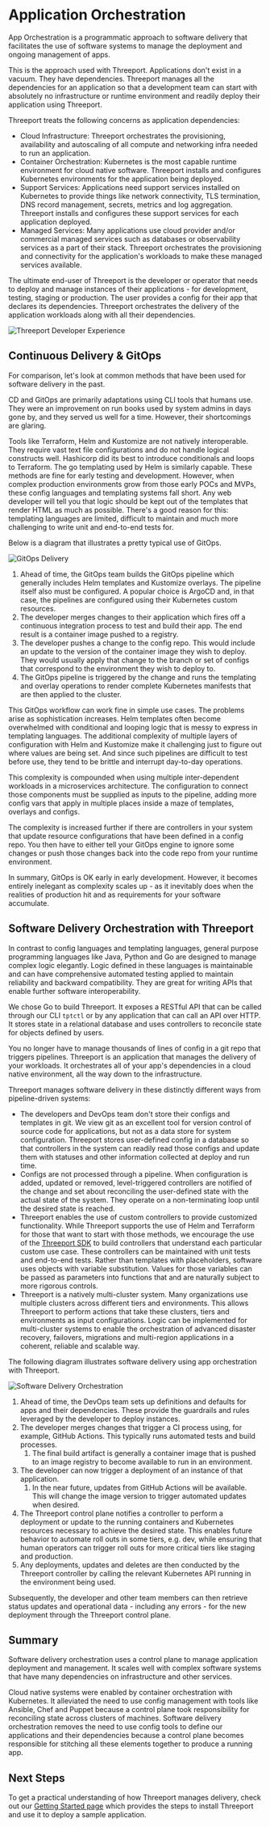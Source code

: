 # Application Orchestration

App Orchestration is a programmatic approach to software delivery
that facilitates the use of software systems to manage the deployment and
ongoing management of apps.

This is the approach used with Threeport.  Applications don't exist in a vacuum.
They have dependencies.  Threeport manages all the dependencies for an
application so that a development team can start with absolutely no
infrastructure or runtime environment and readily deploy their application using
Threeport.

Threeport treats the following concerns as application dependencies:

* Cloud Infrastructure: Threeport orchestrates the provisioning, availability
  and autoscaling of all compute and networking infra needed to run an
  application.
* Container Orchestration: Kubernetes is the most capable runtime environment
  for cloud native software.  Threeport installs and configures Kubernetes
  environments for the application being deployed.
* Support Services: Applications need support services installed on Kubernetes
  to provide things like network connectivity, TLS termination, DNS record
  management, secrets, metrics and log aggregation.  Threeport installs and
  configures these support services for each application deployed.
* Managed Services: Many applications use cloud provider and/or commercial
  managed services such as databases or observability services as a part of
  their stack.  Threeport orchestrates the provisioning and connectivity for
  the application's workloads to make these managed services available.

The ultimate end-user of Threeport is the developer or operator that needs to
deploy and manage instances of their applications - for development, testing,
staging or production. The user provides a config for their app that declares
its dependencies.  Threeport orchestrates the delivery of the application
workloads along with all their dependencies.

![Threeport Developer Experience](../img/ThreeportDevExperience.png)

## Continuous Delivery & GitOps

For comparison, let's look at common methods that have been used for software
delivery in the past.

CD and GitOps are primarily adaptations using CLI tools that humans use.  They
were an improvement on run books used by system admins in days gone by, and they
served us well for a time.  However, their shortcomings are glaring.

Tools like Terraform, Helm and Kustomize are not natively interoperable.  They
require vast text file configurations and do not handle logical constructs well.
Hashicorp did its best to introduce conditionals and loops to Terraform.  The go templating
used by Helm is similarly capable.  These methods are fine for early testing and
development.  However, when complex production environments grow from those early
POCs and MVPs, these config languages and templating systems fall short.  Any
web developer will tell you that logic should be kept out of the templates that
render HTML as much as possible.  There's a good reason for this: templating
languages are limited, difficult to maintain and much more challenging to write
unit and end-to-end tests for.

Below is a diagram that illustrates a pretty typical use of GitOps.

![GitOps Delivery](../img/GitOpsDelivery.png)

1. Ahead of time, the GitOps team builds the GitOps pipeline which generally
   includes Helm templates and Kustomize overlays.  The pipeline itself also must
   be configured.  A popular choice is ArgoCD and, in that case, the pipelines
   are configured using their Kubernetes custom resources.
1. The developer merges changes to their application which fires off a
   continuous integration process to test and build their app.  The end result
   is a container image pushed to a registry.
1. The developer pushes a change to the config repo.  This would include an
   update to the version of the container image they wish to deploy.  They would
   usually apply that change to the branch or set of configs that correspond to
   the environment they wish to deploy to.
1. The GitOps pipeline is triggered by the change and runs the templating and
   overlay operations to render complete Kubernetes manifests that are then
   applied to the cluster.

This GitOps workflow can work fine in simple use cases.  The problems arise
as sophistication increases.  Helm templates often become overwhelmed with
conditional and looping logic that is messy to express in templating languages.
The additional complexity of multiple layers of configuration with Helm and
Kustomize make it challenging just to figure out where values are being set.
And since such pipelines are difficult to test before use, they tend to be
brittle and interrupt day-to-day operations.

This complexity is compounded when using multiple inter-dependent workloads in a
microservices architecture.  The configuration to connect those components must
be supplied as inputs to the pipeline, adding more config vars that apply in
multiple places inside a maze of templates, overlays and configs.

The complexity is increased further if there are controllers in your system that update
resource configurations that have been defined in a config repo.  You then have
to either tell your GitOps engine to ignore some changes or push those changes
back into the code repo from your runtime environment.

In summary, GitOps is OK early in early development.  However, it becomes entirely
inelegant as complexity scales up - as it inevitably does when the realities of
production hit and as requirements for your software accumulate.

## Software Delivery Orchestration with Threeport

In contrast to config languages and templating languages, general purpose
programming languages like Java, Python and Go are designed to
manage complex logic elegantly.  Logic defined in these languages is
maintainable and can have comprehensive automated testing applied to maintain reliability
and backward compatibility.  They are great for writing APIs that enable further
software interoperability.

We chose Go to build Threeport.  It exposes a RESTful API that can be called
through our CLI `tptctl` or by any application that can call an API over HTTP.  It stores
state in a relational database and uses controllers to reconcile state for
objects defined by users.

You no longer have to manage thousands of lines of config in a git repo that
triggers pipelines.  Threeport is an application that manages the delivery of
your workloads.  It orchestrates all of your app's dependencies in a cloud
native environment, all the way down to the infrastructure.

Threeport manages software delivery in these distinctly different ways from
pipeline-driven systems:

* The developers and DevOps team don't store their configs and templates in git.
  We view git as an excellent tool for version control of source code for
  applications, but not as a data store for system configuration.  Threeport
  stores user-defined config in a database so that controllers in the system
  can readily read those configs and update them with statuses and other information
  collected at deploy and run time.
* Configs are not processed through a pipeline.  When configuration is added,
  updated or removed, level-triggered controllers are notified of the change and
  set about reconciling the user-defined state with the actual state of the
  system.  They operate on a non-terminating loop until the desired state is
  reached.
* Threeport enables the use of custom controllers to provide customized
  functionality.  While Threeport supports the use of Helm and Terraform for
  those that want to start with those methods, we encourage the use of the
  [Threeport SDK](../sdk/sdk-intro.md)
  to build controllers that understand each particular custom use
  case.  These controllers can be maintained with unit tests and
  end-to-end tests.  Rather than templates with placeholders, software uses objects with
  variable substitution.  Values for those variables can be passed as parameters
  into functions that and are naturally subject to more rigorous controls.
* Threeport is a natively multi-cluster system.  Many organizations use multiple
  clusters across different tiers and environments.  This allows Threeport to
  perform actions that take these clusters, tiers and environments as input
  configurations.  Logic can be implemented for multi-cluster systems to enable
  the orchestration of advanced disaster recovery, failovers, migrations and
  multi-region applications in a coherent, reliable and scalable way.

The following diagram illustrates software delivery using app orchestration with
Threeport.

![Software Delivery Orchestration](../img/SoftwareDeliveryOrchestration.png)

1. Ahead of time, the DevOps team sets up definitions and defaults for apps
   and their dependencies.  These provide the guardrails and rules leveraged
   by the developer to deploy instances.
1. The developer merges changes that trigger a CI process using, for example,
   GitHub Actions.  This typically runs automated tests and build processes.
    1. The final build artifact is generally a container image that is pushed to an
       image registry to become available to run in an environment.
1. The developer can now trigger a deployment of an instance of that
   application.
    1. In the near future, updates from GitHub Actions will be available.  This
    will change the image version to trigger automated updates when desired.
1. The Threeport control plane notifies a controller to perform a deployment or
   update to the running containers and Kubernetes resources necessary to
   achieve the desired state.  This enables future behavior to automate roll
   outs in some tiers, e.g. dev, while ensuring that human operators can trigger
   roll outs for more critical tiers like staging and production.
1. Any deployments, updates and deletes are then conducted by the Threeport
   controller by calling the relevant Kubernetes API running in the environment
   being used.

Subsequently, the developer and other team members can then retrieve status
updates and operational data - including any errors - for the new deployment
through the Threeport control plane.

## Summary

Software delivery orchestration uses a control plane to manage application
deployment and management.  It scales well with complex software systems that
have many dependencies on infrastructure and other services.

Cloud native systems were enabled by container orchestration with Kubernetes.
It alleviated the need to use config management with tools like Ansible, Chef
and Puppet because a control plane took responsibility for reconciling state
across clusters of machines.  Software delivery orchestration removes the need
to use config tools to define our applications and their dependencies
because a control plane becomes responsible for stitching all these elements
together to produce a running app.

## Next Steps

To get a practical understanding of how Threeport manages delivery, check out
our [Getting Started page](../getting-started.md) which provides the steps to
install Threeport and use it to deploy a sample application.

